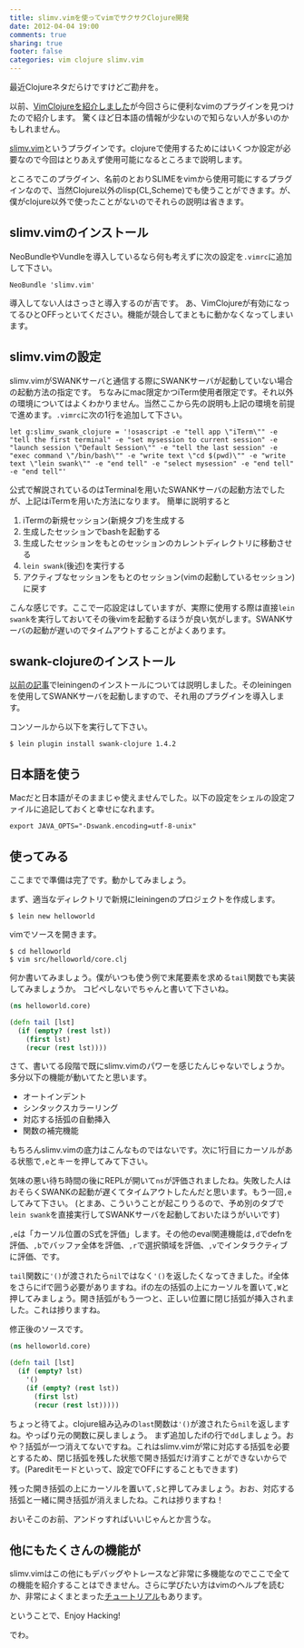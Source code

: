 ```yaml
---
title: slimv.vimを使ってvimでサクサクClojure開発
date: 2012-04-04 19:00
comments: true
sharing: true
footer: false
categories: vim clojure slimv.vim
---
```


最近Clojureネタだらけですけどご勘弁を。

以前、[VimClojureを紹介しました][1]が今回さらに便利なvimのプラグインを見つけたので紹介します。
驚くほど日本語の情報が少ないので知らない人が多いのかもしれません。

[slimv.vim][2]というプラグインです。clojureで使用するためにはいくつか設定が必要なので今回はとりあえず使用可能になるところまで説明します。

ところでこのプラグイン、名前のとおりSLIMEをvimから使用可能にするプラグインなので、当然Clojure以外のlisp(CL,Scheme)でも使うことができます。が、僕がclojure以外で使ったことがないのでそれらの説明は省きます。

[1]: /blog/2012/03/17/clojure-leiningen-vimclojure.html
[2]: http://www.vim.org/scripts/script.php?script_id=2531
## slimv.vimのインストール

NeoBundleやVundleを導入しているなら何も考えずに次の設定を`.vimrc`に追加して下さい。

```
NeoBundle 'slimv.vim'
```

導入してない人はさっさと導入するのが吉です。
あ、VimClojureが有効になってるひとOFFっといてください。機能が競合してまともに動かなくなってしまいます。

## slimv.vimの設定

slimv.vimがSWANKサーバと通信する際にSWANKサーバが起動していない場合の起動方法の指定です。
ちなみにmac限定かつiTerm使用者限定です。それ以外の環境についてはよくわかりません。当然ここから先の説明も上記の環境を前提で進めます。`.vimrc`に次の1行を追加して下さい。

```
let g:slimv_swank_clojure = '!osascript -e "tell app \"iTerm\"" -e "tell the first terminal" -e "set mysession to current session" -e "launch session \"Default Session\"" -e "tell the last session" -e "exec command \"/bin/bash\"" -e "write text \"cd $(pwd)\"" -e "write text \"lein swank\"" -e "end tell" -e "select mysession" -e "end tell" -e "end tell"'
```

公式で解説されているのはTerminalを用いたSWANKサーバの起動方法でしたが、上記はiTermを用いた方法になります。
簡単に説明すると

1. iTermの新規セッション(新規タブ)を生成する
2. 生成したセッションでbashを起動する
3. 生成したセッションをもとのセッションのカレントディレクトリに移動させる
4. `lein swank`(後述)を実行する
5. アクティブなセッションをもとのセッション(vimの起動しているセッション)に戻す

こんな感じです。ここで一応設定はしていますが、実際に使用する際は直接`lein swank`を実行しておいてその後vimを起動するほうが良い気がします。SWANKサーバの起動が遅いのでタイムアウトすることがよくあります。

## swank-clojureのインストール

[以前の記事][1]でleiningenのインストールについては説明しました。そのleiningenを使用してSWANKサーバを起動しますので、それ用のプラグインを導入します。

コンソールから以下を実行して下さい。

```
$ lein plugin install swank-clojure 1.4.2
```

## 日本語を使う

Macだと日本語がそのままじゃ使えませんでした。以下の設定をシェルの設定ファイルに追記しておくと幸せになれます。

```
export JAVA_OPTS="-Dswank.encoding=utf-8-unix"
```

## 使ってみる

ここまでで準備は完了です。動かしてみましょう。

まず、適当なディレクトリで新規にleiningenのプロジェクトを作成します。

```
$ lein new helloworld
```

vimでソースを開きます。

```
$ cd helloworld
$ vim src/helloworld/core.clj
```

何か書いてみましょう。僕がいつも使う例で末尾要素を求める`tail`関数でも実装してみましょうか。
コピペしないでちゃんと書いて下さいね。

```clj
(ns helloworld.core)

(defn tail [lst]
  (if (empty? (rest lst))
    (first lst)
    (recur (rest lst))))
```

さて、書いてる段階で既にslimv.vimのパワーを感じたんじゃないでしょうか。多分以下の機能が動いてたと思います。

* オートインデント
* シンタックスカラーリング
* 対応する括弧の自動挿入
* 関数の補完機能

もちろんslimv.vimの底力はこんなものではないです。次に1行目にカーソルがある状態で`,e`とキーを押してみて下さい。

気味の悪い待ち時間の後にREPLが開いて`ns`が評価されましたね。失敗した人はおそらくSWANKの起動が遅くてタイムアウトしたんだと思います。もう一回`,e`してみて下さい。
(とまあ、こういうことが起こりうるので、予め別のタブで`lein swank`を直接実行してSWANKサーバを起動しておいたほうがいいです)

`,e`は「カーソル位置のS式を評価」します。その他のeval関連機能は`,d`でdefnを評価、`,b`でバッファ全体を評価、`,r`で選択領域を評価、`,v`でインタラクティブに評価、です。

`tail`関数に`'()`が渡されたら`nil`ではなく`'()`を返したくなってきました。if全体をさらにifで囲う必要がありますね。ifの左の括弧の上にカーソルを置いて`,W`と押してみましょう。開き括弧がもう一つと、正しい位置に閉じ括弧が挿入されました。これは捗りますね。

修正後のソースです。

```clj
(ns helloworld.core)

(defn tail [lst]
  (if (empty? lst)
    '()
    (if (empty? (rest lst))
      (first lst)
      (recur (rest lst)))))
```

ちょっと待てよ。clojure組み込みの`last`関数は`'()`が渡されたら`nil`を返しますね。やっぱり元の関数に戻しましょう。
まず追加したifの行で`dd`しましょう。おや？括弧が一つ消えてないですね。これはslimv.vimが常に対応する括弧を必要とするため、閉じ括弧を残した状態で開き括弧だけ消すことができないからです。(Pareditモードといって、設定でOFFにすることもできます)

残った開き括弧の上にカーソルを置いて`,S`と押してみましょう。おお、対応する括弧と一緒に開き括弧が消えましたね。これは捗りますね！

おいそこのお前、アンドゥすればいいじゃんとか言うな。

## 他にもたくさんの機能が

slimv.vimはこの他にもデバッグやトレースなど非常に多機能なのでここで全ての機能を紹介することはできません。さらに学びたい方はvimのヘルプを読むか、非常によくまとまった[チュートリアル][3]もあります。

ということで、Enjoy Hacking!

でわ。

[3]: http://kovisoft.bitbucket.org/tutorial.html
